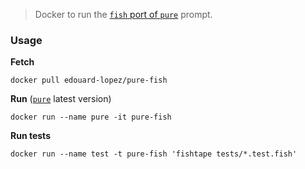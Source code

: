 
> Docker to run the [`fish` port of `pure`](https://github.com/rafaelrinaldi/pure) prompt.

### Usage

**Fetch**

    docker pull edouard-lopez/pure-fish

**Run** ([`pure`](https://github.com/rafaelrinaldi/pure) latest version)

    docker run --name pure -it pure-fish

**Run tests**

    docker run --name test -t pure-fish 'fishtape tests/*.test.fish'
